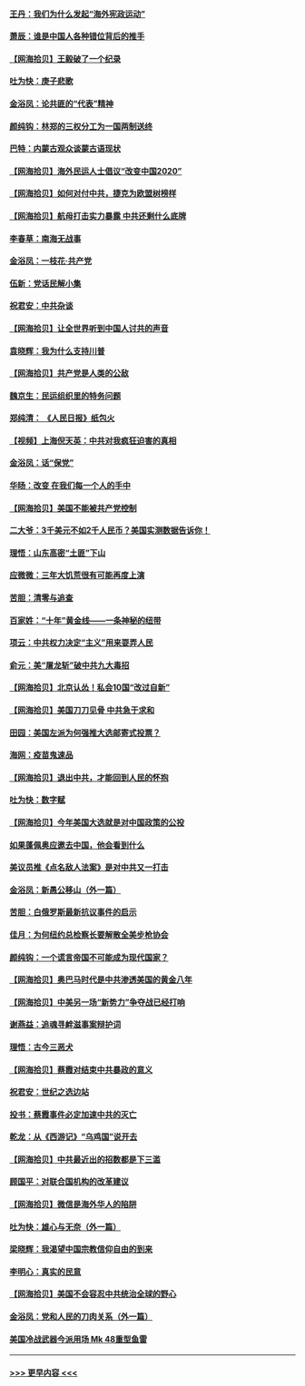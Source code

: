 #### [王丹：我们为什么发起“海外宪政运动”](../pages/nsc993/n12380286.md?t=09042302) 
#### [萧辰：谁是中国人各种错位背后的推手](../pages/nsc993/n12379800.md?t=09042302) 
#### [【网海拾贝】王毅破了一个纪录](../pages/nsc993/n12379251.md?t=09042302) 
#### [吐为快：庚子悲歌](../pages/nsc993/n12378821.md?t=09042302) 
#### [金浴凤：论共匪的“代表”精神](../pages/nsc993/n12377546.md?t=09042302) 
#### [颜纯钩：林郑的三权分工为一国两制送终](../pages/nsc993/n12377306.md?t=09042302) 
#### [巴特：内蒙古观众谈蒙古语现状](../pages/nsc993/n12376923.md?t=09042302) 
#### [【网海拾贝】海外民运人士倡议“改变中国2020”](../pages/nsc993/n12376682.md?t=09042302) 
#### [【网海拾贝】如何对付中共，捷克为欧盟树榜样](../pages/nsc993/n12374209.md?t=09042302) 
#### [【网海拾贝】航母打击实力暴露 中共还剩什么底牌](../pages/nsc993/n12371825.md?t=09042302) 
#### [李春草：南海无战事](../pages/nsc993/n12371159.md?t=09042302) 
#### [金浴凤：一枝花·共产党](../pages/nsc993/n12368757.md?t=09042302) 
#### [伍新：党话民解小集](../pages/nsc993/n12366907.md?t=09042302) 
#### [祝君安：中共杂谈](../pages/nsc993/n12366076.md?t=09042302) 
#### [【网海拾贝】让全世界听到中国人讨共的声音](../pages/nsc993/n12365569.md?t=09042302) 
#### [袁晓辉：我为什么支持川普](../pages/nsc993/n12362670.md?t=09042302) 
#### [【网海拾贝】共产党是人类的公敌](../pages/nsc993/n12363182.md?t=09042302) 
#### [魏京生：民运组织里的特务问题](../pages/nsc993/n12363010.md?t=09042302) 
#### [郑纯清： 《人民日报》纸包火](../pages/nsc993/n12362706.md?t=09042302) 
#### [【视频】上海倪天英：中共对我疯狂迫害的真相](../pages/nsc993/n12356341.md?t=09042302) 
#### [金浴凤：话“保党”](../pages/nsc993/n12361867.md?t=09042302) 
#### [华旸：改变 在我们每一个人的手中](../pages/nsc993/n12361774.md?t=09042302) 
#### [【网海拾贝】美国不能被共产党控制](../pages/nsc993/n12360271.md?t=09042302) 
#### [二大爷：3千美元不如2千人民币？美国实测数据告诉你！](../pages/nsc993/n12358563.md?t=09042302) 
#### [理悟：山东高密“土匪”下山](../pages/nsc993/n12358535.md?t=09042302) 
#### [应微微：三年大饥荒很有可能再度上演](../pages/nsc993/n12358523.md?t=09042302) 
#### [苦胆：清零与追查](../pages/nsc993/n12358501.md?t=09042302) 
#### [百家姓：“十年”黄金线——一条神秘的纽带](../pages/nsc993/n12358319.md?t=09042302) 
#### [项云：中共权力决定“主义”用来耍弄人民](../pages/nsc993/n12358172.md?t=09042302) 
#### [俞元：美“屠龙斩”破中共九大毒招](../pages/nsc993/n12357822.md?t=09042302) 
#### [【网海拾贝】北京认怂！私会10国“改过自新”](../pages/nsc993/n12357784.md?t=09042302) 
#### [【网海拾贝】美国刀刀见骨 中共急于求和](../pages/nsc993/n12355511.md?t=09042302) 
#### [田园：美国左派为何强推大选邮寄式投票？](../pages/nsc993/n12352963.md?t=09042302) 
#### [海网：疫苗鬼速品](../pages/nsc993/n12354438.md?t=09042302) 
#### [【网海拾贝】退出中共，才能回到人民的怀抱](../pages/nsc993/n12352634.md?t=09042302) 
#### [吐为快：数字赋](../pages/nsc993/n12352317.md?t=09042302) 
#### [【网海拾贝】今年美国大选就是对中国政策的公投](../pages/nsc993/n12350973.md?t=09042302) 
#### [如果蓬佩奥应邀去中国，他会看到什么](../pages/nsc993/n12350945.md?t=09042302) 
#### [美议员推《点名敌人法案》是对中共又一打击](../pages/nsc993/n12350765.md?t=09042302) 
#### [金浴凤：新愚公移山（外一篇）](../pages/nsc993/n12350253.md?t=09042302) 
#### [苦胆：白俄罗斯最新抗议事件的启示](../pages/nsc993/n12349989.md?t=09042302) 
#### [佳月：为何纽约总检察长要解散全美步枪协会](../pages/nsc993/n12349939.md?t=09042302) 
#### [颜纯钩：一个谎言帝国不可能成为现代国家？](../pages/nsc993/n12349898.md?t=09042302) 
#### [【网海拾贝】奥巴马时代是中共渗透美国的黄金八年](../pages/nsc993/n12349284.md?t=09042302) 
#### [【网海拾贝】中美另一场“新势力”争夺战已经打响](../pages/nsc993/n12346998.md?t=09042302) 
#### [谢燕益：追魂寻衅滋事案辩护词](../pages/nsc993/n12346892.md?t=09042302) 
#### [理悟：古今三恶犬](../pages/nsc993/n12345190.md?t=09042302) 
#### [【网海拾贝】蔡霞对结束中共暴政的意义](../pages/nsc993/n12344263.md?t=09042302) 
#### [祝君安：世纪之选边站](../pages/nsc993/n12342382.md?t=09042302) 
#### [投书：蔡霞事件必定加速中共的灭亡](../pages/nsc993/n12341881.md?t=09042302) 
#### [乾龙：从《西游记》“乌鸡国”说开去](../pages/nsc993/n12341690.md?t=09042302) 
#### [【网海拾贝】中共最近出的招数都是下三滥](../pages/nsc993/n12341593.md?t=09042302) 
#### [顾国平：对联合国机构的改革建议](../pages/nsc993/n12339928.md?t=09042302) 
#### [【网海拾贝】微信是海外华人的陷阱](../pages/nsc993/n12338868.md?t=09042302) 
#### [吐为快：雄心与无奈（外一篇）](../pages/nsc993/n12338132.md?t=09042302) 
#### [梁晓辉：我渴望中国宗教信仰自由的到来](../pages/nsc993/n12336657.md?t=09042302) 
#### [李明心：真实的民意](../pages/nsc993/n12336089.md?t=09042302) 
#### [【网海拾贝】美国不会容忍中共统治全球的野心](../pages/nsc993/n12336063.md?t=09042302) 
#### [金浴凤：党和人民的刀肉关系（外一篇）](../pages/nsc993/n12335834.md?t=09042302) 
#### [美国冷战武器今派用场 Mk 48重型鱼雷](../pages/nsc993/n12335354.md?t=09042302) 

----
#### [ >>> 更早内容 <<< ](../indexes/nsc993-earlier.md)
